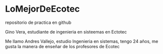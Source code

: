 # LoMejorDeEcotec
repositorio de practica en github


Gino Vera, estudiante de ingenieria en sisteemas en Ectotec

Me llamo Andres Vallejo, estudio Ingenieria en sistemas, tengo 24 años, me gusta la manera de enseñar de los profesores de Ecotec
